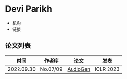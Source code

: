 # Devi Parikh

- 机构
- 链接

## 论文列表

| 时间 | 作者序 | 论文 | 发表 |
|:-:|:-:|---|---|
| 2022.09.30 | No.07/09 | [AudioGen](../Models/Speech_LLM/2022.09.30_AudioGen.md) | ICLR 2023 |